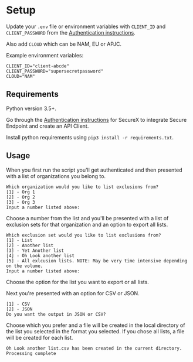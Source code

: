 # Setup

Update your `.env` file or environment variables with `CLIENT_ID` and
`CLIENT_PASSWORD` from the
[Authentication instructions](https://developer.cisco.com/docs/secure-endpoint/#!authentication).

Also add `CLOUD` which can be NAM, EU or APJC.

Example environment variables:

```
CLIENT_ID="client-abcde"
CLIENT_PASSWORD="supersecretpassword"
CLOUD="NAM"
```

## Requirements

Python version 3.5+.

Go through the [Authentication instructions](https://developer.cisco.com/docs/secure-endpoint/#!authentication)
for SecureX to integrate Secure Endpoint and create an API Client.

Install python requirements using `pip3 install -r requirements.txt`.

## Usage

When you first run the script you'll get authenticated and then presented with a
list of organizations you belong to.

```
Which organization would you like to list exclusions from?
[1] - Org 1
[2] - Org 2
[3] - Org 3
Input a number listed above:
```

Choose a number from the list and you'll be presented with a list of exclusion
sets for that organization and an option to export all lists.

```
Which exclusion set would you like to list exclusions from?
[1] - List
[2] - Another list
[3] - Yet Another list
[4] - Oh Look another list
[5] - All exlcusion lists. NOTE: May be very time intensive depending on the volume.
Input a number listed above:
```

Choose the option for the list you want to export or all lists.

Next you're presented with an option for CSV or JSON.

```
[1] - CSV
[2] - JSON
Do you want the output in JSON or CSV?
```

Choose which you prefer and a file will be created in the local directory of the
list you selected in the format you selected.
If you chose all lists, a file will be created for each list.

```
Oh Look another list.csv has been created in the current directory.
Processing complete
```

